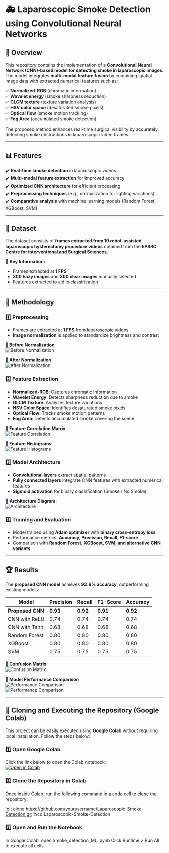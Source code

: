 # 🚑 Laparoscopic Smoke Detection using Convolutional Neural Networks  

## 📌 Overview  
This repository contains the implementation of a **Convolutional Neural Network (CNN)-based model for detecting smoke in laparoscopic images**. The model integrates **multi-modal feature fusion** by combining spatial image data with extracted numerical features such as:  

✅ **Normalized-RGB** (chromatic information)  
✅ **Wavelet energy** (smoke sharpness reduction)  
✅ **GLCM texture** (texture variation analysis)  
✅ **HSV color space** (desaturated smoke pixels)  
✅ **Optical flow** (smoke motion tracking)  
✅ **Fog Area** (accumulated smoke detection)  

The proposed method enhances real-time surgical visibility by accurately detecting smoke obstructions in laparoscopic video frames.  

---

## 📊 Features  
✔️ **Real-time smoke detection** in laparoscopic videos  
✔️ **Multi-modal feature extraction** for improved accuracy  
✔️ **Optimized CNN architecture** for efficient processing  
✔️ **Preprocessing techniques** (e.g., normalization for lighting variations)  
✔️ **Comparative analysis** with machine learning models (Random Forest, XGBoost, SVM)  

---

## 📝 Dataset  

The dataset consists of **frames extracted from 10 robot-assisted laparoscopic hysterectomy procedure videos** obtained from the **EPSRC Centre for Interventional and Surgical Sciences**.  

📌 **Key Information:**  
- Frames extracted at **1 FPS**  
- **300 hazy images** and **300 clear images** manually selected  
- Features extracted to aid in classification  

---

## 🔄 Methodology  

### **1️⃣ Preprocessing**  
- Frames are extracted at **1 FPS** from laparoscopic videos  
- **Image normalization** is applied to standardize brightness and contrast  

**🔹 Before Normalization**  
![Before Normalization](images/before_normalization.png)  

**🔹 After Normalization**  
![After Normalization](images/after_normalization.png)  

### **2️⃣ Feature Extraction**  
- **Normalized-RGB**: Captures chromatic information  
- **Wavelet Energy**: Detects sharpness reduction due to smoke  
- **GLCM Texture**: Analyzes texture variations  
- **HSV Color Space**: Identifies desaturated smoke pixels  
- **Optical Flow**: Tracks smoke motion patterns  
- **Fog Area**: Detects accumulated smoke covering the scene  

**🔹 Feature Correlation Matrix**  
![Feature Correlation](images/correlation_matrix.png)  

**🔹 Feature Histograms**  
![Feature Histograms](images/histograms.png)  

### **3️⃣ Model Architecture**  
- **Convolutional layers** extract spatial patterns  
- **Fully connected layers** integrate CNN features with extracted numerical features  
- **Sigmoid activation** for binary classification (Smoke / No Smoke)  

📌 **Architecture Diagram:**  
![Architecture](images/architecture.png)  

### **4️⃣ Training and Evaluation**  
- Model trained using **Adam optimizer** with **binary cross-entropy loss**  
- Performance metrics: **Accuracy, Precision, Recall, F1-score**  
- Comparison with **Random Forest, XGBoost, SVM, and alternative CNN variants**  

---

## 🏆 Results  

The **proposed CNN model** achieves **92.6% accuracy**, outperforming existing models:  

| Model                   | Precision | Recall | F1-Score | Accuracy |
|-------------------------|-----------|--------|----------|----------|
| **Proposed CNN**        | **0.93**  | **0.92** | **0.91** | **0.92** |
| CNN with ReLU          | 0.74      | 0.74   | 0.74     | 0.74     |
| CNN with Tanh          | 0.68      | 0.68   | 0.68     | 0.68     |
| Random Forest          | 0.80      | 0.80   | 0.80     | 0.80     |
| XGBoost                | 0.80      | 0.80   | 0.80     | 0.80     |
| SVM                    | 0.75      | 0.75   | 0.75     | 0.75     |

**🔹 Confusion Matrix**  
![Confusion Matrix](images/confusion_matrix.png)  

**🔹 Model Performance Comparison**  
![Performance Comparison](images/performance_comparison.png)  
![Performance Comparison](images/performance_comparison2.png) 

---

## 🚀 Cloning and Executing the Repository (Google Colab)  

This project can be easily executed using **Google Colab** without requiring local installation. Follow the steps below:  

### **1️⃣ Open Google Colab**  
Click the link below to open the Colab notebook:  
[![Open in Colab](https://colab.research.google.com/assets/colab-badge.svg)](https://colab.research.google.com/github/yourusername/Laparoscopic-Smoke-Detection/blob/main/Smoke_detection_ML.ipynb)  

### **2️⃣ Clone the Repository in Colab**  
Once inside Colab, run the following command in a code cell to clone the repository:  

!git clone https://github.com/yourusername/Laparoscopic-Smoke-Detection.git
%cd Laparoscopic-Smoke-Detection

### **3️⃣ Open and Run the Notebook**
In Google Colab, open Smoke_detection_ML.ipynb
Click Runtime > Run All to execute all cells







